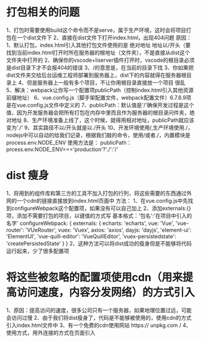# 打包相关的问题
 1、打包时需要使用build这个命令而不是serve，属于生产环境，这时会将项目打包在一个dist文件下
 2、直接在dist文件下打开index.html，出现404问题
 原因：1、默认打包，index.html引入其他打包文件使用的是 绝对地址
       地址以/开头（要找到当前index.html打开时所在服务器的根地址（文件夹），不是直接从dist这个文件夹中打开的
       2、确保你的vscode+liserver插件打开时，vscode的根目录必须是dist目录下才不会报404的错误
       3、/的意思是，在当前的目录下找
3、你如果把dist文件夹交给后台运维工程师部署到服务器上，dist下的内容就得在服务器根目录上
4、但是服务器上一般有多个项目，不让你用根目录直接放一个项目  很乱
5、解决：webpack让你写一个配置项publicPath（控制index.html引入其他资源前缀地址）
6、vue.config.js（脚手架配置文件，webpack配置文件）6.7.8.9项是在vue.config.js文件中定义的
7、publicPath：默认值是'/'确保开发过程是这个值，因为开发服务器会把所有打包在内存中里而且作为服务器的根目录问件夹，绝对地址
8、生产环境准备上线了，这个时候，就得用相对地址，publicPath就应该变为'./'
9、其实路径不以/开头就是以./开头
10、开发环境使用/,生产环境使用./，nodejs中可以自动的给我们记录，根据我们敲的命令，使用/或者./，内置模块是process.env.NODE_ENV
    使用方法是：  publicPath：prcess.env.NODE_ENV==='production'?'./':'/'


# dist 瘦身
1、将用到的组件库和第三方的工具不加入打包的行列，将这些需要的东西通过外网的一个cdn的链接直接放到index.html页面中
方法：
1、在vue.config.js中先找到configureWebpack这个配置项，如果没有可以自己加上
2、添加externals:{}项，添加不需要打包的项目，以键值的方式写
基本格式：'包名':'在项目中引入的名字'
 configureWebpack: {
    externals: {
        echarts: 'echarts',
        vue: 'Vue',
        'vue-router': 'VUeRouter',
        vuex: 'Vuex',
        axios: 'axios',
        dayjs: 'dayjs',
        'element-ui': 'ElementUI',
        'vue-quill-editor': 'VueQuillEditor',
        'vuex-persistedstate': 'createPersistedState'
    }
  }
2、这种方法可以将dist成功的瘦身但是不能够将代码运行起来，少了很多配置项

# 将这些被忽略的配置项使用cdn（用来提高访问速度，内容分发网络）的方式引入
1、原因：提高访问的速度，很多公司只有一个服务器，如果地理位置过远，可能会访问过慢
2、由于我们将dist瘦身了，代码是不能够被使用的，使用cdn的方式引入index.html文件中
3、有一个免费的cdn使用网站   https:// unpkg.com /
4、使用方式，用外连接的方式在页面引入